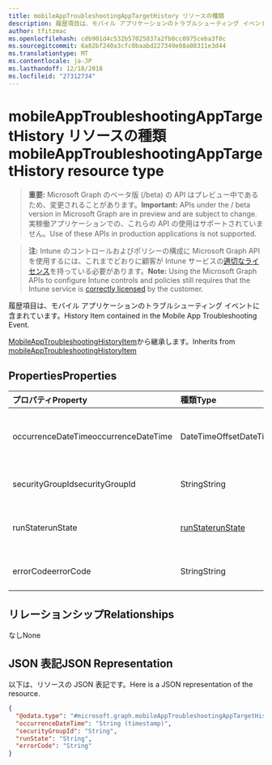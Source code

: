 ```yaml
---
title: mobileAppTroubleshootingAppTargetHistory リソースの種類
description: 履歴項目は、モバイル アプリケーションのトラブルシューティング イベントに含まれています。
author: tfitzmac
ms.openlocfilehash: cdb901d4c532b57025837a2fb0cc0975ceba3f8c
ms.sourcegitcommit: 6a82bf240a3cfc0baabd227349e08a08311e3d44
ms.translationtype: MT
ms.contentlocale: ja-JP
ms.lasthandoff: 12/18/2018
ms.locfileid: "27312734"
---
```

# <a name="mobileapptroubleshootingapptargethistory-resource-type"></a><span data-ttu-id="ff147-103">mobileAppTroubleshootingAppTargetHistory リソースの種類</span><span class="sxs-lookup"><span data-stu-id="ff147-103">mobileAppTroubleshootingAppTargetHistory resource type</span></span>

> <span data-ttu-id="ff147-104">**重要:** Microsoft Graph のベータ版 (/beta) の API はプレビュー中であるため、変更されることがあります。</span><span class="sxs-lookup"><span data-stu-id="ff147-104">**Important:** APIs under the / beta version in Microsoft Graph are in preview and are subject to change.</span></span> <span data-ttu-id="ff147-105">実稼働アプリケーションでの、これらの API の使用はサポートされていません。</span><span class="sxs-lookup"><span data-stu-id="ff147-105">Use of these APIs in production applications is not supported.</span></span>

> <span data-ttu-id="ff147-106">**注:** Intune のコントロールおよびポリシーの構成に Microsoft Graph API を使用するには、これまでどおりに顧客が Intune サービスの[適切なライセンス](https://go.microsoft.com/fwlink/?linkid=839381)を持っている必要があります。</span><span class="sxs-lookup"><span data-stu-id="ff147-106">**Note:** Using the Microsoft Graph APIs to configure Intune controls and policies still requires that the Intune service is [correctly licensed](https://go.microsoft.com/fwlink/?linkid=839381) by the customer.</span></span>

<span data-ttu-id="ff147-107">履歴項目は、モバイル アプリケーションのトラブルシューティング イベントに含まれています。</span><span class="sxs-lookup"><span data-stu-id="ff147-107">History Item contained in the Mobile App Troubleshooting Event.</span></span>

<span data-ttu-id="ff147-108">[MobileAppTroubleshootingHistoryItem](../resources/intune-troubleshooting-mobileapptroubleshootinghistoryitem.md)から継承します。</span><span class="sxs-lookup"><span data-stu-id="ff147-108">Inherits from [mobileAppTroubleshootingHistoryItem](../resources/intune-troubleshooting-mobileapptroubleshootinghistoryitem.md)</span></span>

## <a name="properties"></a><span data-ttu-id="ff147-109">Properties</span><span class="sxs-lookup"><span data-stu-id="ff147-109">Properties</span></span>
|<span data-ttu-id="ff147-110">プロパティ</span><span class="sxs-lookup"><span data-stu-id="ff147-110">Property</span></span>|<span data-ttu-id="ff147-111">種類</span><span class="sxs-lookup"><span data-stu-id="ff147-111">Type</span></span>|<span data-ttu-id="ff147-112">説明</span><span class="sxs-lookup"><span data-stu-id="ff147-112">Description</span></span>|
|:---|:---|:---|
|<span data-ttu-id="ff147-113">occurrenceDateTime</span><span class="sxs-lookup"><span data-stu-id="ff147-113">occurrenceDateTime</span></span>|<span data-ttu-id="ff147-114">DateTimeOffset</span><span class="sxs-lookup"><span data-stu-id="ff147-114">DateTimeOffset</span></span>|<span data-ttu-id="ff147-115">履歴項目が発生した時刻です。</span><span class="sxs-lookup"><span data-stu-id="ff147-115">Time when the history item occurred.</span></span> <span data-ttu-id="ff147-116">[MobileAppTroubleshootingHistoryItem](../resources/intune-troubleshooting-mobileapptroubleshootinghistoryitem.md)から継承されました。</span><span class="sxs-lookup"><span data-stu-id="ff147-116">Inherited from [mobileAppTroubleshootingHistoryItem](../resources/intune-troubleshooting-mobileapptroubleshootinghistoryitem.md)</span></span>|
|<span data-ttu-id="ff147-117">securityGroupId</span><span class="sxs-lookup"><span data-stu-id="ff147-117">securityGroupId</span></span>|<span data-ttu-id="ff147-118">String</span><span class="sxs-lookup"><span data-stu-id="ff147-118">String</span></span>|<span data-ttu-id="ff147-119">AAD セキュリティ グループの id が対象となります。</span><span class="sxs-lookup"><span data-stu-id="ff147-119">AAD security group id to which it was targeted.</span></span>|
|<span data-ttu-id="ff147-120">runState</span><span class="sxs-lookup"><span data-stu-id="ff147-120">runState</span></span>|[<span data-ttu-id="ff147-121">runState</span><span class="sxs-lookup"><span data-stu-id="ff147-121">runState</span></span>](../resources/intune-shared-runstate.md)|<span data-ttu-id="ff147-122">項目の状態です。</span><span class="sxs-lookup"><span data-stu-id="ff147-122">Status of the item.</span></span> <span data-ttu-id="ff147-123">可能な値は、`unknown`、`success`、`fail` です。</span><span class="sxs-lookup"><span data-stu-id="ff147-123">Possible values are: `unknown`, `success`, `fail`.</span></span>|
|<span data-ttu-id="ff147-124">errorCode</span><span class="sxs-lookup"><span data-stu-id="ff147-124">errorCode</span></span>|<span data-ttu-id="ff147-125">String</span><span class="sxs-lookup"><span data-stu-id="ff147-125">String</span></span>|<span data-ttu-id="ff147-126">障害なしの場合は、空のエラーのエラー コードです。</span><span class="sxs-lookup"><span data-stu-id="ff147-126">Error code for the failure, empty if no failure.</span></span>|

## <a name="relationships"></a><span data-ttu-id="ff147-127">リレーションシップ</span><span class="sxs-lookup"><span data-stu-id="ff147-127">Relationships</span></span>
<span data-ttu-id="ff147-128">なし</span><span class="sxs-lookup"><span data-stu-id="ff147-128">None</span></span>
## <a name="json-representation"></a><span data-ttu-id="ff147-129">JSON 表記</span><span class="sxs-lookup"><span data-stu-id="ff147-129">JSON Representation</span></span>
<span data-ttu-id="ff147-130">以下は、リソースの JSON 表記です。</span><span class="sxs-lookup"><span data-stu-id="ff147-130">Here is a JSON representation of the resource.</span></span>
<!-- {
  "blockType": "resource",
  "@odata.type": "microsoft.graph.mobileAppTroubleshootingAppTargetHistory"
}
-->
``` json
{
  "@odata.type": "#microsoft.graph.mobileAppTroubleshootingAppTargetHistory",
  "occurrenceDateTime": "String (timestamp)",
  "securityGroupId": "String",
  "runState": "String",
  "errorCode": "String"
}
```





